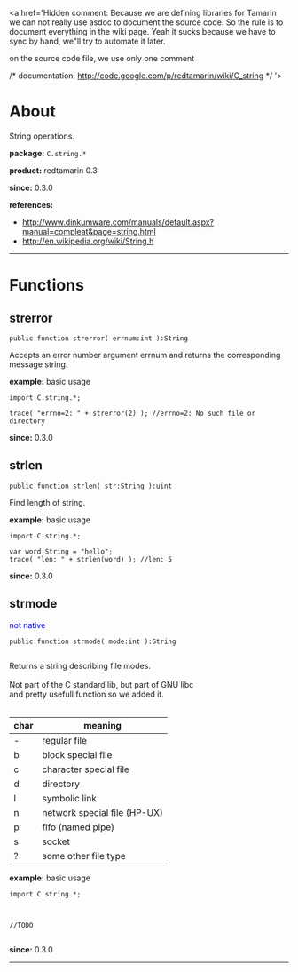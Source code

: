 <a href='Hidden comment: 
Because we are defining libraries for Tamarin we can not really use asdoc to document the source code.
So the rule is to document everything in the wiki page.
Yeah it sucks because we have to sync by hand, we"ll try to automate it later.

on the source code file, we use only one comment

/* documentation: http://code.google.com/p/redtamarin/wiki/C_string */
'></a>

# About #
String operations.

**package:** `C.string.*`

**product:** redtamarin 0.3

**since:** 0.3.0

**references:**
  * http://www.dinkumware.com/manuals/default.aspx?manual=compleat&page=string.html
  * http://en.wikipedia.org/wiki/String.h



---

# Functions #

## strerror ##
```
public function strerror( errnum:int ):String
```
Accepts an error number argument errnum and returns the corresponding message string.

**example:** basic usage
```
import C.string.*;

trace( "errno=2: " + strerror(2) ); //errno=2: No such file or directory
```

**since:** 0.3.0


## strlen ##
```
public function strlen( str:String ):uint
```
Find length of string.

**example:** basic usage
```
import C.string.*;

var word:String = "hello";
trace( "len: " + strlen(word) ); //len: 5
```

**since:** 0.3.0


## strmode ##
<font color='blue'>not native</font><br>
<pre><code>public function strmode( mode:int ):String<br>
</code></pre>
Returns a string describing file modes.<br>
<br>
Not part of the C standard lib, but part of GNU libc<br>
and pretty usefull function so we added it.<br>
<br>
<table><thead><th> char </th><th> meaning </th></thead><tbody>
<tr><td> - </td><td> regular file </td></tr>
<tr><td> b </td><td> block special file </td></tr>
<tr><td> c </td><td> character special file </td></tr>
<tr><td> d </td><td> directory </td></tr>
<tr><td> l </td><td> symbolic link </td></tr>
<tr><td> n </td><td> network special file (HP-UX) </td></tr>
<tr><td> p </td><td> fifo (named pipe) </td></tr>
<tr><td> s </td><td> socket </td></tr>
<tr><td> ? </td><td> some other file type </td></tr></tbody></table>

<b>example:</b> basic usage<br>
<pre><code>import C.string.*;<br>
<br>
//TODO<br>
</code></pre>

<b>since:</b> 0.3.0<br>
<hr />